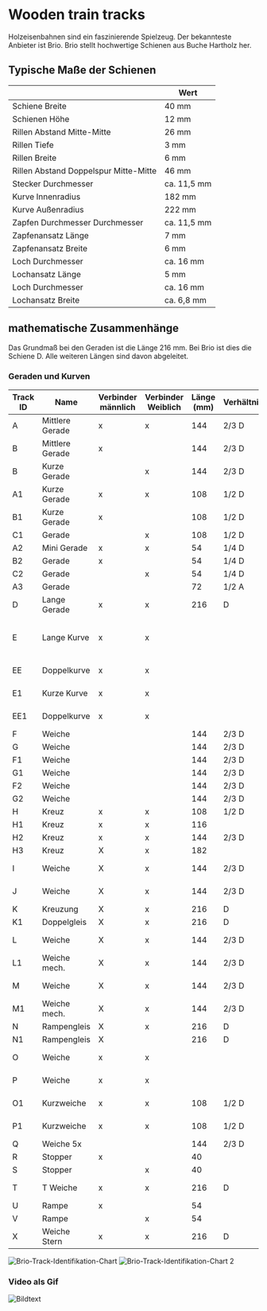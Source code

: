 # Wooden train tracks
Holzeisenbahnen sind ein faszinierende Spielzeug. Der bekannteste Anbieter ist Brio. Brio stellt hochwertige Schienen aus Buche Hartholz her.  

## Typische Maße der Schienen
|     | 	Wert |
| ------------- | ------------- |
| Schiene Breite | 40 mm |
| Schienen Höhe | 12 mm |
| Rillen Abstand Mitte-Mitte | 26 mm |
| Rillen Tiefe | 3 mm |
| Rillen Breite | 6 mm |
| Rillen Abstand Doppelspur Mitte-Mitte | 46 mm |
| Stecker Durchmesser | ca. 11,5 mm |
| Kurve Innenradius |  	182 mm |
| Kurve Außenradius |  	222 mm |
| Zapfen Durchmesser Durchmesser | ca. 11,5 mm |
| Zapfenansatz Länge | 7 mm |
| Zapfenansatz Breite | 6 mm |
| Loch Durchmesser | ca. 16 mm |
| Lochansatz Länge | 5 mm |
| Loch Durchmesser | ca. 16 mm |
| Lochansatz Breite | ca. 6,8 mm |

## mathematische Zusammenhänge
Das Grundmaß bei den Geraden ist die Länge 216 mm. Bei Brio ist dies die Schiene D.
Alle weiteren Längen sind davon abgeleitet.

### Geraden und Kurven
| Track ID | Name            | Verbinder männlich | Verbinder Weiblich | Länge (mm) | Verhältniss | Radius               |
|----------|-----------------|--------------------|--------------------|------------|-------------|----------------------|
| A        | Mittlere Gerade | x                  | x                  | 144        | 2/3 D       |                      |
| B        | Mittlere Gerade | x                  |                    | 144        | 2/3 D       |                      |
| B        | Kurze Gerade    |                    | x                  | 144        | 2/3 D       |                      |
| A1       | Kurze Gerade    | x                  | x                  | 108        | 1/2 D       |                      |
| B1       | Kurze Gerade    | x                  |                    | 108        | 1/2 D       |                      |
| C1       | Gerade          |                    | x                  | 108        | 1/2 D       |                      |
| A2       | Mini Gerade     | x                  | x                  | 54         | 1/4 D       |                      |
| B2       | Gerade          | x                  |                    | 54         | 1/4 D       |                      |
| C2       | Gerade          |                    | x                  | 54         | 1/4 D       |                      |
| A3       | Gerade          |                    |                    | 72         | 1/2 A       |                      |
| D        | Lange Gerade    | x                  | x                  | 216        | D           |                      |
| E        | Lange Kurve     | x                  | x                  |            |             | 182 innen 222 aussen |
| EE       | Doppelkurve     | x                  | x                  |            |             | 182 innen            |
| E1       | Kurze Kurve     | x                  | x                  |            |             | 90 innen             |
| EE1      | Doppelkurve     | x                  | x                  |            |             | 91 innen             |
| F        | Weiche          |                    |                    | 144        | 2/3 D       |                      |
| G        | Weiche          |                    |                    | 144        | 2/3 D       |                      |
| F1       | Weiche          |                    |                    | 144        | 2/3 D       |                      |
| G1       | Weiche          |                    |                    | 144        | 2/3 D       |                      |
| F2       | Weiche          |                    |                    | 144        | 2/3 D       |                      |
| G2       | Weiche          |                    |                    | 144        | 2/3 D       |                      |
| H        | Kreuz           | x                  | x                  | 108        | 1/2 D       |                      |
| H1       | Kreuz           | x                  | x                  | 116        |             |                      |
| H2       | Kreuz           | x                  | x                  | 144        | 2/3 D       | 45                   |
| H3       | Kreuz           | X                  | x                  | 182        |             |                      |
| I        | Weiche          | X                  | x                  | 144        | 2/3 D       | 182 innen            |
| J        | Weiche          | X                  | x                  | 144        | 2/3 D       | 182 innen            |
| K        | Kreuzung        | X                  | x                  | 216        | D           |                      |
| K1       | Doppelgleis     | X                  | x                  | 216        | D           |                      |
| L        | Weiche          | X                  | x                  | 144        | 2/3 D       | 182 innen            |
| L1       | Weiche mech.    | X                  | x                  | 144        | 2/3 D       | 182 innen            |
| M        | Weiche          | X                  | x                  | 144        | 2/3 D       | 182 innen            |
| M1       | Weiche mech.    | X                  | x                  | 144        | 2/3 D       | 182 innen            |
| N        | Rampengleis     | X                  | x                  | 216        | D           |                      |
| N1       | Rampengleis     | X                  |                    | 216        | D           |                      |
| O        | Weiche          | x                  | x                  |            |             | 90 innen             |
| P        | Weiche          | x                  | x                  |            |             | 90 innen             |
| O1       | Kurzweiche      | x                  | x                  | 108        | 1/2 D       | 90 innen             |
| P1       | Kurzweiche      | x                  | x                  | 108        | 1/2 D       | 90 innen             |
| Q        | Weiche 5x       |                    |                    | 144        | 2/3 D       |                      |
| R        | Stopper         | x                  |                    | 40         |             |                      |
| S        | Stopper         |                    | x                  | 40         |             |                      |
| T        | T Weiche        | x                  | x                  | 216        | D           | 88 innen             |
| U        | Rampe           | x                  |                    | 54         |             |                      |
| V        | Rampe           |                    | x                  | 54         |             |                      |
| X        | Weiche Stern    | x                  | x                  | 216        | D           | 88 innen             |



![Brio-Track-Identifikation-Chart](https://i2.wp.com/www.kinder-technik.de/wp-content/uploads/2016/12/Brio-Track-Dimensions-Chart.png)
![Brio-Track-Identifikation-Chart 2](https://i2.wp.com/www.kinder-technik.de/wp-content/uploads/2016/12/Brio-Track-Identifikation-Chart.png)



### Video als Gif
![Bildtext](/video/car_01_hoches_chassis_v62(1).gif)
 
